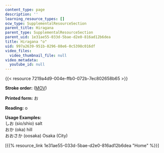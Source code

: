 ```yaml
---
content_type: page
description: ''
learning_resource_types: []
ocw_type: SupplementalResourceSection
parent_title: Hiragana
parent_type: SupplementalResourceSection
parent_uid: 1e31ae55-033d-5bae-d2e0-816ad12b6dea
title: Hiragana "o"
uid: 997a2639-951b-8296-88e6-0c5398c016df
video_files:
  video_thumbnail_file: null
video_metadata:
  youtube_id: null
---
```


{{< resource 7219a4d9-004e-ffb0-072b-7ec802658b65 >}}

**Stroke order:** ([MOV](http://www.archive.org/download/MITRES21F.01S10_HIRAGANA_CHARACTERS/0410.mov))

**Printed form:** お

**Reading:** o

**Usage Examples:**  
しお (sio/shio) salt  
おか (oka) hill  
おおさか (oosaka) Osaka (City)

  
\[{{% resource_link 1e31ae55-033d-5bae-d2e0-816ad12b6dea "Home" %}}\]